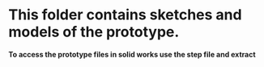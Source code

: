 # This folder contains sketches and models of the prototype.

**To access the prototype files in solid works use the step file and extract**
